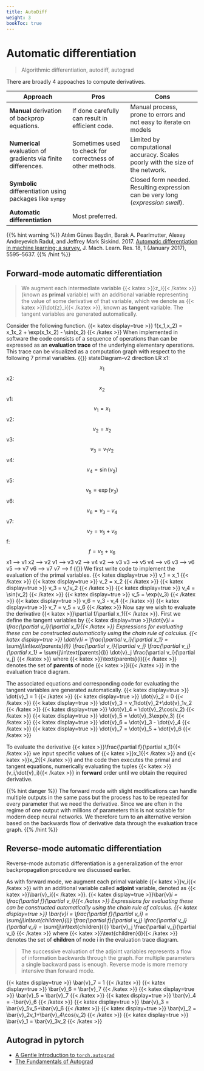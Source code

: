 ```yaml
---
title: AutoDiff
weight: 3
bookToc: true
---
```


# Automatic differentiation

> Algorithmic differentiation, autodiff, autograd

There are broadly 4 appoaches to compute derivatives.

| Approach  | Pros | Cons |
| ------------- | ------------- | ------------- |
| **Manual** derivation of backprop equations. | If done carefully can result in efficient code.  | Manual process, prone to errors and not easy to iterate on models |
| **Numerical** evaluation of gradients via finite differences. | Sometimes used to check for correctness of other methods.| Limited by computational accuracy. Scales poorly with the size of the network.
| **Symbolic** differentiation using packages like `sympy` | | Closed form needed. Resulting expression can be very long (*expression swell*).|
| **Automatic differentiation** | Most preferred. |

{{% hint warning %}}
Atılım Günes Baydin, Barak A. Pearlmutter, Alexey Andreyevich Radul, and Jeffrey Mark Siskind. 2017. [Automatic differentiation in machine learning: a survey.](https://dl.acm.org/doi/pdf/10.5555/3122009.3242010) J. Mach. Learn. Res. 18, 1 (January 2017), 5595–5637.
{{% /hint %}}

## Forward-mode automatic differentiation

> We augment each intermediate variable {{< katex >}}z_i{{< /katex >}} (known as **primal** variable) with an additional variable representing the value of some derivative of that variable, which we denote as {{< katex >}}\dot{z}_i{{< /katex >}}, known as **tangent** variable. The tangent variables are generated automatically.

Consider the following function.
{{< katex display=true >}}
f(x_1,x_2) = x_1x_2 + \exp(x_1x_2) - \sin(x_2)
{{< /katex >}}
When implemented in software the code consists of a sequence of operations than can be expressed as an **evaluation trace** of the underlying elementary operations. This trace can be visualized as a computation graph with respect to the following 7 primal variables.
{{<mermaid>}}
stateDiagram-v2
    direction LR
    x1: $$x_1$$
    x2: $$x_2$$
    v1: $$v_1 = x_1$$
    v2: $$v_2 = x_2$$
    v3: $$v_3 = v_1v_2$$
    v4: $$v_4 = \sin(v_2)$$
    v5: $$v_5 = \exp(v_3)$$
    v6: $$v_6 = v_3 - v_4$$
    v7: $$v_7 = v_5 + v_6$$
    f: $$f = v_5 + v_6$$
    x1 --> v1
    x2 --> v2
    v1 --> v3
    v2 --> v4
    v2 --> v3
    v3 --> v5
    v4 --> v6
    v3 --> v6
    v5 --> v7
    v6 --> v7
    v7 --> f
{{</mermaid>}}
We first write code to implement the evaluation of the primal variables.
{{< katex display=true >}}
v_1 = x_1
{{< /katex >}}
{{< katex display=true >}}
v_2 = x_2
{{< /katex >}}
{{< katex display=true >}}
v_3 = v_1v_2
{{< /katex >}}
{{< katex display=true >}}
v_4 = \sin(v_2)
{{< /katex >}}
{{< katex display=true >}}
v_5 = \exp(v_3)
{{< /katex >}}
{{< katex display=true >}}
v_6 = v_3 - v_4
{{< /katex >}}
{{< katex display=true >}}
v_7 = v_5 + v_6
{{< /katex >}}
Now say we wish to evaluate the derivative {{< katex >}}\partial f/\partial x_1{{< /katex >}}. First we define the tangent variables by
{{< katex display=true >}}\dot{v}_i = \frac{\partial v_i}{\partial x_1}{{< /katex >}}
Expressions for evaluating these can be constructed automatically using the chain rule of calculus.
{{< katex display=true >}}
\dot{v}_i = \frac{\partial v_i}{\partial x_1} = \sum_{j\in\text{parents}(i)} \frac{\partial v_i}{\partial v_j} \frac{\partial v_j}{\partial x_1} = \sum_{j\in\text{parents}(i)} \dot{v}_j \frac{\partial v_i}{\partial v_j}
{{< /katex >}}
where {{< katex >}}\text{parents}(i){{< /katex >}} denotes the set of **parents** of node {{< katex >}}i{{< /katex >}} in the evaluation trace diagram.

The associated equations and corresponding code for evaluating the tangent variables are generated automatically.
{{< katex display=true >}}
\dot{v}_1 = 1
{{< /katex >}}
{{< katex display=true >}}
\dot{v}_2 = 0
{{< /katex >}}
{{< katex display=true >}}
\dot{v}_3 = v_1\dot{v}_2+\dot{v}_1v_2
{{< /katex >}}
{{< katex display=true >}}
\dot{v}_4 = \dot{v}_2\cos(v_2)
{{< /katex >}}
{{< katex display=true >}}
\dot{v}_5 = \dot{v}_3\exp(v_3)
{{< /katex >}}
{{< katex display=true >}}
\dot{v}_6 = \dot{v}_3 - \dot{v}_4
{{< /katex >}}
{{< katex display=true >}}
\dot{v}_7 = \dot{v}_5 + \dot{v}_6
{{< /katex >}}

To evaluate the derivative {{< katex >}}\frac{\partial f}{\partial x_1}{{< /katex >}} we input specific values of {{< katex >}}x_1{{< /katex >}} and {{< katex >}}x_2{{< /katex >}} and the code then executes the primal and tangent equations, numerically evaluating the tuples {{< katex >}}(v_i,\dot{v}_i){{< /katex >}} in **forward** order until we obtain the required derivative.

{{% hint danger %}}
The forward mode with slight modifications can handle multiple outputs in the same pass but the process has to be repeated for every parameter that we need the derivative. Since we are often in the regime of one output with millions of parameters this is not scalable for modern deep neural networks. We therefore turn to an alternative version based on the backwards flow of derivative data through the evaluation trace graph.
{{% /hint %}}

## Reverse-mode automatic differentiation

Reverse-mode automatic differentiation is a generalization of the error backpropagation procedure we discussed earlier.

As with forward mode, we augment each primal variable {{< katex >}}v_i{{< /katex >}} with an additional variable called **adjoint** variable, denoted as {{< katex >}}\bar{v}_i{{< /katex >}}.
{{< katex display=true >}}\bar{v}_i = \frac{\partial f}{\partial v_i}{{< /katex >}}
Expressions for evaluating these can be constructed automatically using the chain rule of calculus.
{{< katex display=true >}}
\bar{v}_i = \frac{\partial f}{\partial v_i} = \sum_{j\in\text{children}(i)} \frac{\partial f}{\partial v_j} \frac{\partial v_j}{\partial v_i} = \sum_{j\in\text{children}(i)} \bar{v}_j \frac{\partial v_j}{\partial v_i}
{{< /katex >}}
where {{< katex >}}\text{children}(i){{< /katex >}} denotes the set of **children** of node i in the evaluation trace diagram.

> The successive evaluation of the adjoint variables represents a flow of information backwards through the graph. For multiple parameters a single backward pass is enough. Reverse mode is more memory intensive than forward mode.

{{< katex display=true >}}
\bar{v}_7 = 1
{{< /katex >}}
{{< katex display=true >}}
\bar{v}_6 = \bar{v}_7
{{< /katex >}}
{{< katex display=true >}}
\bar{v}_5 = \bar{v}_7
{{< /katex >}}
{{< katex display=true >}}
\bar{v}_4 = -\bar{v}_6
{{< /katex >}}
{{< katex display=true >}}
\bar{v}_3 = \bar{v}_5v_5+\bar{v}_6
{{< /katex >}}
{{< katex display=true >}}
\bar{v}_2 = \bar{v}_2v_1+\bar{v}_4\cos(v_2)
{{< /katex >}}
{{< katex display=true >}}
\bar{v}_1 = \bar{v}_3v_2
{{< /katex >}}

## Autograd in pytorch

- [A Gentle Introduction to `torch.autograd`](https://pytorch.org/tutorials/beginner/blitz/autograd_tutorial.html)
- [The Fundamentals of Autograd](https://pytorch.org/tutorials/beginner/introyt/autogradyt_tutorial.html)
